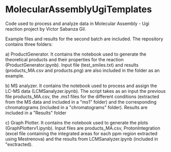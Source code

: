 # MolecularAssemblyUgiTemplates
Code used to process and analyze data in Molecular Assembly - Ugi reaction project by Víctor Sabanza Gil.

Example files and results for the second batch are included. The repository contains three folders:

a) ProductGenerator. It contains the notebook used to generate the theoretical products and their properties for the reaction (ProductGenerator.ipynb). Input file (test_smiles.txt) and results (products_MA.csv and products.png) are also included in the folder as an example. 

b) MS analyzer. It contains the notebook used to process and assign the LC-MS data (LCMSanalyzer.ipynb). The script takes as an input the previous file products_MA.csv, the .ms1 files for the different conditions (extracted from the MS data and included in a "ms1" folder) and the corresponding chromatograms (included in a "chromatograms" folder). Results are included in a "Results" folder

c) Graph Plotter. It contains the notebook used to generate the plots (GraphPlotterv1.ipynb). Input files are products_MA.csv, ProtonIntegration (excel file containing the integrated areas for each ppm region extracted using Mestrenova) and the results from LCMSanalyzer.ipynb (included in "exctracted).
